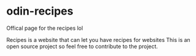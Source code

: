 # odin-recipes
Offical page for the recipes lol

Recipes is a website that can let you have recipes for websites
This is an open source project so feel free to contribute to the project.
